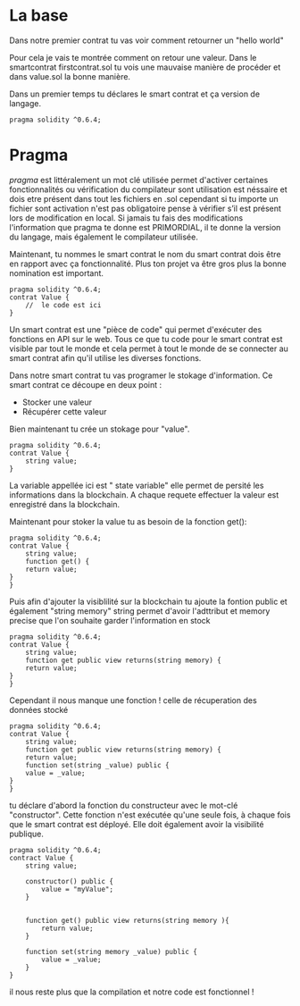 # La base

Dans notre premier contrat tu vas voir comment retourner un "hello world"

Pour cela je vais te montrée comment on retour une valeur.
Dans le smartcontrat firstcontrat.sol tu vois une mauvaise manière de procéder et dans value.sol la bonne manière.

Dans un premier temps tu déclares le smart contrat et ça version de langage.

```
pragma solidity ^0.6.4;
```

 # Pragma

 *pragma* est littéralement un mot clé utilisée permet d'activer certaines fonctionnalités ou vérification du compilateur sont utilisation est néssaire et dois etre présent dans tout les fichiers en .sol cependant si tu importe un fichier sont activation n'est pas obligatoire pense à vérifier s’il est présent lors de modification en local. Si jamais tu fais des modifications l'information que pragma te donne est PRIMORDIAL, il te donne la version du langage, mais également le compilateur utilisée.


Maintenant, tu nommes le smart contrat le nom du smart contrat dois être en rapport avec ça fonctionnalité. Plus ton projet va être gros plus la bonne nomination est important.


```
pragma solidity ^0.6.4;
contrat Value {
    //  le code est ici
}
```

Un smart contrat est une "pièce de code" qui permet d'exécuter des fonctions en API sur le web. Tous ce que tu code pour le smart contrat est visible par tout le monde et cela permet à tout le monde de se connecter au smart contrat afin qu'il utilise les diverses fonctions.

Dans notre smart contrat tu vas programer  le stokage d'information. Ce smart contrat ce découpe en deux point :

- Stocker une valeur
- Récupérer cette valeur

Bien maintenant tu crée un stokage pour "value".

```
pragma solidity ^0.6.4;
contrat Value {
    string value; 
}
```

La variable appellée ici est " state variable" elle permet de persité les informations dans la blockchain. A chaque requete effectuer la valeur est enregistré dans la blockchain.


Maintenant pour stoker la value  tu as besoin de la fonction get():

```
pragma solidity ^0.6.4;
contrat Value {
    string value; 
    function get() {
    return value;
}
}
```

Puis afin d'ajouter la visiblilité sur la blockchain tu ajoute la fontion public et également "string memory" string permet d'avoir l'adttribut et memory precise que l'on souhaite garder l'information en stock

```
pragma solidity ^0.6.4;
contrat Value {
    string value; 
    function get public view returns(string memory) {
    return value;
}
}
```

Cependant il nous manque une fonction ! celle de récuperation des données stocké


```
pragma solidity ^0.6.4;
contrat Value {
    string value; 
    function get public view returns(string memory) {
    return value;
    function set(string _value) public {
    value = _value;
}
}
```

tu déclare d'abord la fonction du constructeur avec le mot-clé "constructor". Cette fonction n'est exécutée qu'une seule fois, à chaque fois que le smart contrat est déployé. Elle doit également avoir la visibilité publique.

```
pragma solidity ^0.6.4;
contract Value {
    string value;

    constructor() public {
        value = "myValue";
    }


    function get() public view returns(string memory ){
        return value;
    }

    function set(string memory _value) public {
        value = _value;
    }
}
```


il nous reste plus que la compilation et notre code est fonctionnel !
